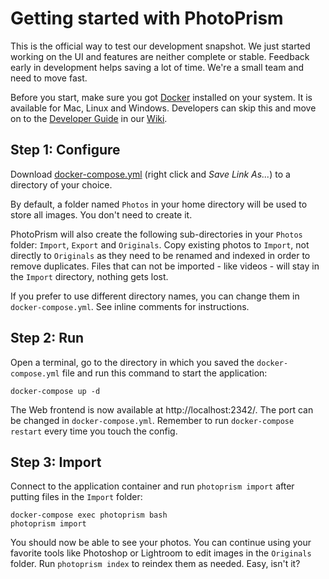 # Getting started with PhotoPrism

This is the official way to test our development snapshot. We just started working on the UI and features are neither complete or stable. Feedback early in development helps saving a lot of time. We're a small team and need to move fast.

Before you start, make sure you got [Docker](https://store.docker.com/search?type=edition&offering=community) installed on your system. It is available for Mac, Linux and Windows.
Developers can skip this and move on to the [Developer Guide](https://github.com/photoprism/photoprism/wiki/Developer-Guide) in our [Wiki](https://github.com/photoprism/photoprism/wiki).

## Step 1: Configure ##

Download [docker-compose.yml](https://raw.githubusercontent.com/photoprism/photoprism/master/configs/docker-compose.yml) (right click and *Save Link As...*) to a directory of your choice.

By default, a folder named `Photos` in your home directory will be used to store all images. You don't need to create it.

PhotoPrism will also create the following sub-directories in your `Photos` folder: `Import`, `Export` and `Originals`. Copy existing photos to `Import`, not directly to `Originals` as they need to be renamed and indexed in order to remove duplicates.
Files that can not be imported - like videos - will stay in the `Import` directory, nothing gets lost.

If you prefer to use different directory names, you can change them in `docker-compose.yml`. See inline comments for instructions.

## Step 2: Run ##
Open a terminal, go to the directory in which you saved the `docker-compose.yml` file and run this command to start the application:

```
docker-compose up -d
```

The Web frontend is now available at http://localhost:2342/. The port can be changed in `docker-compose.yml`. Remember to run `docker-compose restart` every time you touch the config.

## Step 3: Import ##
Connect to the application container and run `photoprism import` after putting files in the `Import` folder:

```
docker-compose exec photoprism bash
photoprism import
```

You should now be able to see your photos. You can continue using your favorite tools like Photoshop or Lightroom
to edit images in the `Originals` folder. Run `photoprism index` to reindex them as needed. Easy, isn't it?